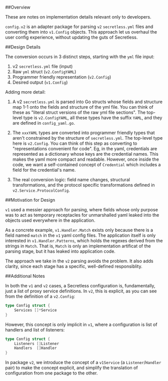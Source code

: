 ##Overview

These are notes on implementation details relevant only to developers.

`config.v2` is an adapter package for parsing `v2` `secretless.yml` files and
converting them into `v1.Config` objects.   This approach let us overhaul the
user config experience, without updating the guts of Secretless.

##Design Details

The conversion occurs in 3 distinct steps, starting with the `yml` file input:

1. v2 `secretless.yml` file (input)
2. Raw `yml` struct (`v2.ConfigYAML`)
3. Programmer friendly representation (`v2.Config`)
4. Desired output (`v1.Config`)

Adding more detail:

1. A v2 `secretless.yml` is parsed into Go structs whose fields and structure
map 1-1 onto the fields and structure of the yml file.  You can think of these
as "literal struct versions of the raw yml file sections".  The top-level type
is `v2.ConfigYAML`, all these types have the suffix `YAML`,  and they are
defined in `config_yaml.go`.

2. The `xxxYAML` types are converted into programmer friendly types that aren't
constrained by the structure of `secretless.yml`.  The top-level type here is
`v2.Config`. You can think of this step as converting to "representations
convenient for code".  Eg, in the yaml, credentials are represented as a
dictionary whose keys are the credential names. This makes the yaml more compact
and readable.  However, once inside the code, we want a self-contained concept
of `Credential` which includes a field for the credential's name.

3. The real conversion logic: field name changes, structural transformations,
and the protocol specific transformations defined in
`v2.Service.ProtocolConfig`.

##Motivation for Design

`v1` used a messier approach for parsing, where fields whose only purpose was to
act as temporary receptacles for unmarshalled yaml leaked into the objects used
everywhere in the application. 

As a concrete example, `v1.Handler.Match` exists only because there is a field
named `match` in the `v1` yaml config files. The application itself is only
interested in `v1.Handler.Patterns`, which holds the regexes derived from the
strings in `Match`.  That is, `Match` is only an implementation artificat of
the parsing stage, but it has leaked into application code.

The approach we take in the `v2` parsing avoids the problem.  It also adds
clarity, since each stage has a specific, well-defined responsiblity.

##Additional Notes

In both the `v1` and `v2` cases, a Secretless configuration is, fundamentally,
just a list of proxy service definitions.  In `v2`, this is explicit, as you
can see from the definition of a `v2.Config`:

```go
type Config struct {
	Services []*Service
}
```

However, this concept is only implicit in `v1`, where a configuration is list
of handlers and list of listeners:

```go
type Config struct {
	Listeners []Listener
	Handlers  []Handler
}
```

In package `v2`, we introduce the concept of a `v1Service` (a
`Listener`/`Handler` pair) to make the concept explicit, and simplify the
translation of configuration from one package to the other.

